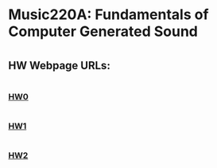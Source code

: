 # **Music220A: Fundamentals of Computer Generated Sound**
#
## **HW Webpage URLs:**
#
### [HW0](https://ccrma.stanford.edu/~sebaxj/220a/hw0/ "HW0")
#
### [HW1](https://ccrma.stanford.edu/~sebaxj/220a/hw1/ "HW1")
#
### [HW2](https://ccrma.stanford.edu/~sebaxj/220a/hw2/ "HW2")

